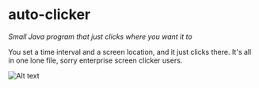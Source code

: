 # auto-clicker

*Small Java program that just clicks where you want it to*

You set a time interval and a screen location, and it just clicks there. It's all in one lone file, sorry enterprise screen clicker users.

![Alt text](http://i.imgur.com/2imd3P5.png "Screenshot")
